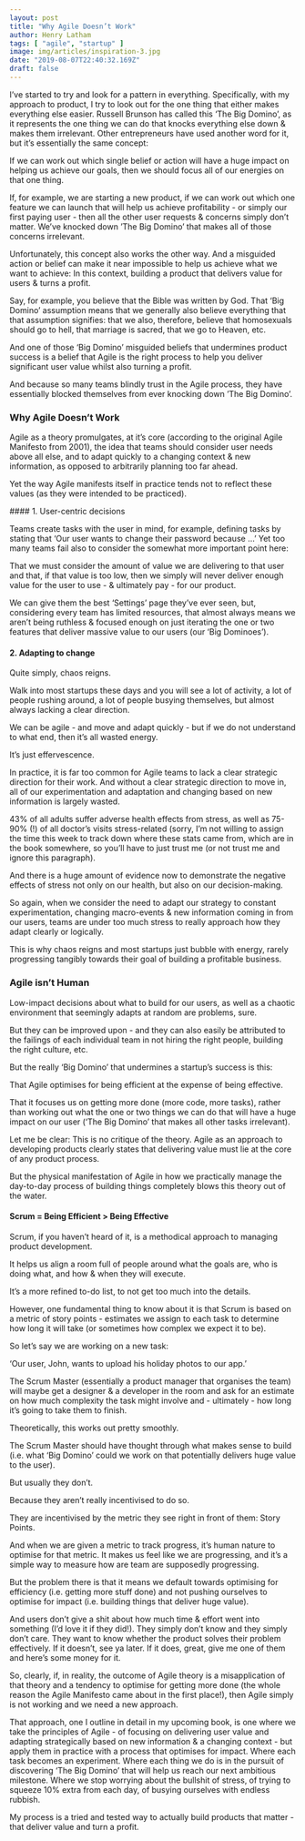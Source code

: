 ```yaml
---
layout: post
title: "Why Agile Doesn’t Work"
author: Henry Latham
tags: [ "agile", "startup" ]
image: img/articles/inspiration-3.jpg
date: "2019-08-07T22:40:32.169Z"
draft: false
---
```


I’ve started to try and look for a pattern in everything. Specifically, with my approach to product, I try to look out for the one thing that either makes everything else easier. Russell Brunson has called this ‘The Big Domino’, as it represents the one thing we can do that knocks everything else down & makes them irrelevant. Other entrepreneurs have used another word for it, but it’s essentially the same concept:

If we can work out which single belief or action will have a huge impact on helping us achieve our goals, then we should focus all of our energies on that one thing.

If, for example, we are starting a new product, if we can work out which one feature we can launch that will help us achieve profitability - or simply our first paying user - then all the other user requests & concerns simply don’t matter. We’ve knocked down ’The Big Domino’ that makes all of those concerns irrelevant.

Unfortunately, this concept also works the other way. And a misguided action or belief can make it near impossible to help us achieve what we want to achieve: In this context, building a product that delivers value for users & turns a profit.

Say, for example, you believe that the Bible was written by God. That ‘Big Domino’ assumption means that we generally also believe everything that that assumption signifies: that we also, therefore, believe that homosexuals should go to hell, that marriage is sacred, that we go to Heaven, etc.

And one of those ‘Big Domino’ misguided beliefs that undermines product success is a belief that Agile is the right process to help you deliver significant user value whilst also turning a profit.

And because so many teams blindly trust in the Agile process, they have essentially blocked themselves from ever knocking down ’The Big Domino’.


### Why Agile Doesn’t Work

Agile as a theory promulgates, at it’s core (according to the original Agile Manifesto from 2001), the idea that teams should consider user needs above all else, and to adapt quickly to a changing context & new information, as opposed to arbitrarily planning too far ahead.

Yet the way Agile manifests itself in practice tends not to reflect these values (as they were intended to be practiced).



#### 1. User-centric decisions

Teams create tasks with the user in mind, for example, defining tasks by stating that ‘Our user wants to change their password because …’ Yet too many teams fail also to consider the somewhat more important point here:

That we must consider the amount of value we are delivering to that user and that, if that value is too low, then we simply will never deliver enough value for the user to use - & ultimately pay - for our product.

We can give them the best ‘Settings’ page they’ve ever seen, but, considering every team has limited resources, that almost always means we aren’t being ruthless & focused enough on just iterating the one or two features that deliver massive value to our users (our ‘Big Dominoes’).



#### 2. Adapting to change

Quite simply, chaos reigns.

Walk into most startups these days and you will see a lot of activity, a lot of people rushing around, a lot of people busying themselves, but almost always lacking a clear direction.

We can be agile - and move and adapt quickly - but if we do not understand to what end, then it’s all wasted energy.

It’s just effervescence.

In practice, it is far too common for Agile teams to lack a clear strategic direction for their work. And without a clear strategic direction to move in, all of our experimentation and adaptation and changing based on new information is largely wasted.

43% of all adults suffer adverse health effects from stress, as well as 75-90% (!) of all doctor’s visits stress-related (sorry, I’m not willing to assign the time this week to track down where these stats came from, which are in the book somewhere, so you’ll have to just trust me (or not trust me and ignore this paragraph).

And there is a huge amount of evidence now to demonstrate the negative effects of stress not only on our health, but also on our decision-making.

So again, when we consider the need to adapt our strategy to constant experimentation, changing macro-events & new information coming in from our users, teams are under too much stress to really approach how they adapt clearly or logically.

This is why chaos reigns and most startups just bubble with energy, rarely progressing tangibly towards their goal of building a profitable business.



### Agile isn’t Human

Low-impact decisions about what to build for our users, as well as a chaotic environment that seemingly adapts at random are problems, sure.

But they can be improved upon - and they can also easily be attributed to the failings of each individual team in not hiring the right people, building the right culture, etc.

But the really ‘Big Domino’ that undermines a startup’s success is this:

That Agile optimises for being efficient at the expense of being effective.

That it focuses us on getting more done (more code, more tasks), rather than working out what the one or two things we can do that will have a huge impact on our user (‘The Big Domino’ that makes all other tasks irrelevant).

Let me be clear: This is no critique of the theory. Agile as an approach to developing products clearly states that delivering value must lie at the core of any product process.

But the physical manifestation of Agile in how we practically manage the day-to-day process of building things completely blows this theory out of the water.


#### Scrum = Being Efficient > Being Effective

Scrum, if you haven’t heard of it, is a methodical approach to managing product development.

It helps us align a room full of people around what the goals are, who is doing what, and how & when they will execute.

It’s a more refined to-do list, to not get too much into the details.

However, one fundamental thing to know about it is that Scrum is based on a metric of story points - estimates we assign to each task to determine how long it will take (or sometimes how complex we expect it to be).

So let’s say we are working on a new task:

‘Our user, John, wants to upload his holiday photos to our app.’

The Scrum Master (essentially a product manager that organises the team) will maybe get a designer & a developer in the room and ask for an estimate on how much complexity the task might involve and - ultimately - how long it’s going to take them to finish.

Theoretically, this works out pretty smoothly.

The Scrum Master should have thought through what makes sense to build (i.e. what ‘Big Domino’ could we work on that potentially delivers huge value to the user).

But usually they don’t.

Because they aren’t really incentivised to do so.

They are incentivised by the metric they see right in front of them: Story Points.

And when we are given a metric to track progress, it’s human nature to optimise for that metric. It makes us feel like we are progressing, and it’s a simple way to measure how are team are supposedly progressing.

But the problem there is that it means we default towards optimising for efficiency (i.e. getting more stuff done) and not pushing ourselves to optimise for impact (i.e. building things that deliver huge value).

And users don’t give a shit about how much time & effort went into something (I’d love it if they did!). They simply don’t know and they simply don’t care. They want to know whether the product solves their problem effectively. If it doesn’t, see ya later. If it does, great, give me one of them and here’s some money for it.

So, clearly, if, in reality, the outcome of Agile theory is a misapplication of that theory and a tendency to optimise for getting more done (the whole reason the Agile Manifesto came about in the first place!), then Agile simply is not working and we need a new approach.

That approach, one I outline in detail in my upcoming book, is one where we take the principles of Agile - of focusing on delivering user value and adapting strategically based on new information & a changing context - but apply them in practice with a process that optimises for impact. Where each task becomes an experiment. Where each thing we do is in the pursuit of discovering ‘The Big Domino’ that will help us reach our next ambitious milestone. Where we stop worrying about the bullshit of stress, of trying to squeeze 10% extra from each day, of busying ourselves with endless rubbish.

My process is a tried and tested way to actually build products that matter - that deliver value and turn a profit.
